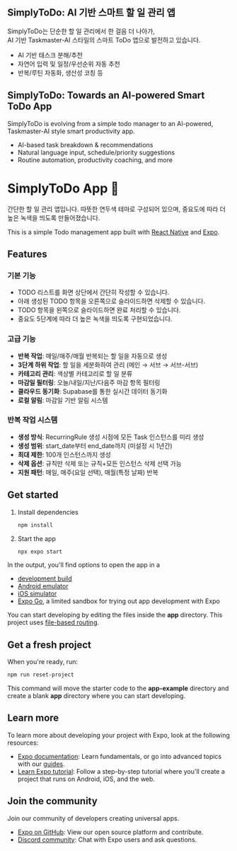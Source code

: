 ## SimplyToDo: AI 기반 스마트 할 일 관리 앱

SimplyToDo는 단순한 할 일 관리에서 한 걸음 더 나아가,  
AI 기반 Taskmaster-AI 스타일의 스마트 ToDo 앱으로 발전하고 있습니다.

- AI 기반 태스크 분해/추천
- 자연어 입력 및 일정/우선순위 자동 추천
- 반복/루틴 자동화, 생산성 코칭 등

## SimplyToDo: Towards an AI-powered Smart ToDo App

SimplyToDo is evolving from a simple todo manager to an AI-powered,  
Taskmaster-AI style smart productivity app.

- AI-based task breakdown & recommendations
- Natural language input, schedule/priority suggestions
- Routine automation, productivity coaching, and more

# SimplyToDo App 📝

간단한 할 일 관리 앱입니다. 따뜻한 연두색 테마로 구성되어 있으며, 중요도에 따라 더 높은 녹색을 띄도록 만들어졌습니다.

This is a simple Todo management app built with [React Native](https://reactnative.dev/) and [Expo](https://expo.dev/).

## Features

### 기본 기능
- TODO 리스트를 화면 상단에서 간단히 작성할 수 있습니다.
- 아래 생성된 TODO 항목을 오른쪽으로 슬라이드하면 삭제할 수 있습니다.
- TODO 항목을 왼쪽으로 슬라이드하면 완료 처리할 수 있습니다.
- 중요도 5단계에 따라 더 높은 녹색을 띄도록 구현되었습니다.

### 고급 기능
- **반복 작업**: 매일/매주/매월 반복되는 할 일을 자동으로 생성
- **3단계 하위 작업**: 할 일을 세분화하여 관리 (메인 → 서브 → 서브-서브)
- **카테고리 관리**: 색상별 카테고리로 할 일 분류
- **마감일 필터링**: 오늘/내일/지난/다음주 마감 항목 필터링
- **클라우드 동기화**: Supabase를 통한 실시간 데이터 동기화
- **로컬 알림**: 마감일 기반 알림 시스템

### 반복 작업 시스템
- **생성 방식**: RecurringRule 생성 시점에 모든 Task 인스턴스를 미리 생성
- **생성 범위**: start_date부터 end_date까지 (미설정 시 1년간)
- **최대 제한**: 100개 인스턴스까지 생성
- **삭제 옵션**: 규칙만 삭제 또는 규칙+모든 인스턴스 삭제 선택 가능
- **지원 패턴**: 매일, 매주(요일 선택), 매월(특정 날짜) 반복

## Get started

1. Install dependencies

   ```bash
   npm install
   ```

2. Start the app

   ```bash
   npx expo start
   ```

In the output, you'll find options to open the app in a

- [development build](https://docs.expo.dev/develop/development-builds/introduction/)
- [Android emulator](https://docs.expo.dev/workflow/android-studio-emulator/)
- [iOS simulator](https://docs.expo.dev/workflow/ios-simulator/)
- [Expo Go](https://expo.dev/go), a limited sandbox for trying out app development with Expo

You can start developing by editing the files inside the **app** directory. This project uses [file-based routing](https://docs.expo.dev/router/introduction).

## Get a fresh project

When you're ready, run:

```bash
npm run reset-project
```

This command will move the starter code to the **app-example** directory and create a blank **app** directory where you can start developing.

## Learn more

To learn more about developing your project with Expo, look at the following resources:

- [Expo documentation](https://docs.expo.dev/): Learn fundamentals, or go into advanced topics with our [guides](https://docs.expo.dev/guides).
- [Learn Expo tutorial](https://docs.expo.dev/tutorial/introduction/): Follow a step-by-step tutorial where you'll create a project that runs on Android, iOS, and the web.

## Join the community

Join our community of developers creating universal apps.

- [Expo on GitHub](https://github.com/expo/expo): View our open source platform and contribute.
- [Discord community](https://chat.expo.dev): Chat with Expo users and ask questions.
